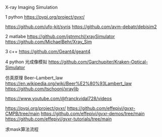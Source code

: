 X-ray Imaging Simulation

1 python
https://pypi.org/project/gvxr/

https://github.com/ufo-kit/syris
https://github.com/avm-debatr/debisim2

2 matlabe
https://github.com/jstnmchl/xraySimulator
https://github.com/MichaelBehr/Xray_Sim


3 c++
https://github.com/Geant4/geant4

4 python 光成像模拟
https://github.com/Garchupiter/Kraken-Optical-Simulator


仿真原理
Beer–Lambert_law    https://en.wikipedia.org/wiki/Beer%E2%80%93Lambert_law
                    https://github.com/tschoonj/xraylib

https://www.youtube.com/@franckvidal728/videos

https://pypi.org/project/gvxr/
https://github.com/effepivi/gvxr-CMPB/tree/main
https://github.com/effepivi/gvxr-demos/tree/main
https://github.com/effepivi/gvxr-tutorials/tree/main


求mask算法流程
